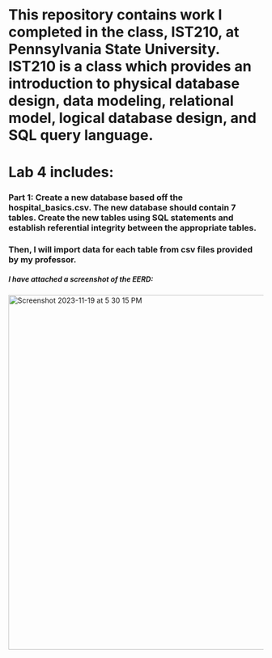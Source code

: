 # This repository contains work I completed in the class, IST210, at Pennsylvania State University. IST210 is a class which provides an introduction to physical database design, data modeling, relational model, logical database design, and SQL query language.
# Lab 4 includes:
### Part 1: Create a new database based off the hospital_basics.csv. The new database should contain 7 tables. Create the new tables using SQL statements and establish referential integrity between the appropriate tables.
### Then, I will import data for each table from csv files provided by my professor. 
##### I have attached a screenshot of the EERD:
<img width="701" alt="Screenshot 2023-11-19 at 5 30 15 PM" src="https://github.com/miaiceland/IST210_Lab4/assets/133405129/adcfd8ef-7eaa-492d-a3bf-818a5ce88020">
